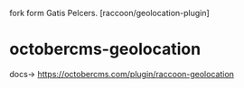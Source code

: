 fork form Gatis Pelcers. [raccoon/geolocation-plugin]
# octobercms-geolocation

docs-> https://octobercms.com/plugin/raccoon-geolocation
